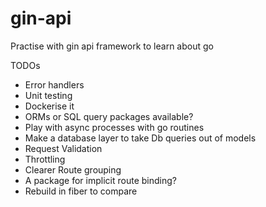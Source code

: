 # gin-api
Practise with gin api framework to learn about go


TODOs
- Error handlers
- Unit testing
- Dockerise it
- ORMs or SQL query packages available? 
- Play with async processes with go routines
- Make a database layer to take Db queries out of models
- Request Validation
- Throttling
- Clearer Route grouping
- A package for implicit route binding? 
- Rebuild in fiber to compare
